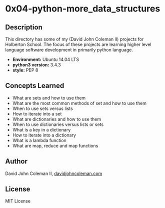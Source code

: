 # 0x04-python-more_data_structures

## Description

This directory has some of my (David John Coleman II) projects for Holberton
School.  The focus of these projects are learning higher level language software
development in primarily python language.

* __Environment:__ Ubuntu 14.04 LTS
* __python3 version:__ 3.4.3
* __style:__ PEP 8

## Concepts Learned

* What are sets and how to use them
* What are the most common methods of set and how to use them
* When to use sets versus lists
* How to iterate into a set
* What are dictionaries and how to use them
* When to use dictionaries versus lists or sets
* What is a key in a dictionary
* How to iterate into a dictionary
* What is a lambda function
* What are map, reduce and map functions

## Author

David John Coleman II, [davidjohncoleman.com](http://www.davidjohncoleman.com/)

## License

MIT License
